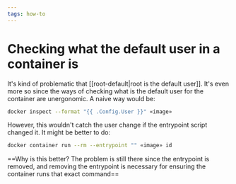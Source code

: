 ```yaml
---
tags: how-to
---
```


# Checking what the default user in a container is
It's kind of problematic that [[root-default|root is the default user]]. It's even more so since the ways of checking what is the default user for the container are unergonomic. A naive way would be:

```sh
docker inspect --format "{{ .Config.User }}" «image»
```

However, this wouldn't catch the user change if the entrypoint script changed it. It might be better to do:

```sh
docker container run --rm --entrypoint "" «image» id
```

==Why is this better? The problem is still there since the entrypoint is removed, and removing the entrypoint is necessary for ensuring the container runs that exact command==
